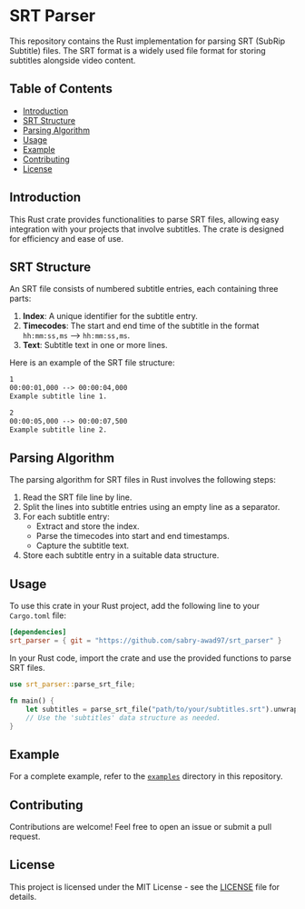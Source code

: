 # SRT Parser

This repository contains the Rust implementation for parsing SRT (SubRip Subtitle) files. The SRT format is a widely used file format for storing subtitles alongside video content.

## Table of Contents

- [Introduction](#introduction)
- [SRT Structure](#srt-structure)
- [Parsing Algorithm](#parsing-algorithm)
- [Usage](#usage)
- [Example](#example)
- [Contributing](#contributing)
- [License](#license)

## Introduction

This Rust crate provides functionalities to parse SRT files, allowing easy integration with your projects that involve subtitles. The crate is designed for efficiency and ease of use.

## SRT Structure

An SRT file consists of numbered subtitle entries, each containing three parts:

1. **Index**: A unique identifier for the subtitle entry.
2. **Timecodes**: The start and end time of the subtitle in the format `hh:mm:ss,ms` --> `hh:mm:ss,ms`.
3. **Text**: Subtitle text in one or more lines.

Here is an example of the SRT file structure:

```txt
1
00:00:01,000 --> 00:00:04,000
Example subtitle line 1.

2
00:00:05,000 --> 00:00:07,500
Example subtitle line 2.
```

## Parsing Algorithm

The parsing algorithm for SRT files in Rust involves the following steps:

1. Read the SRT file line by line.
2. Split the lines into subtitle entries using an empty line as a separator.
3. For each subtitle entry:
   - Extract and store the index.
   - Parse the timecodes into start and end timestamps.
   - Capture the subtitle text.
4. Store each subtitle entry in a suitable data structure.

## Usage

To use this crate in your Rust project, add the following line to your `Cargo.toml` file:

```toml
[dependencies]
srt_parser = { git = "https://github.com/sabry-awad97/srt_parser" }
```

In your Rust code, import the crate and use the provided functions to parse SRT files.

```rust
use srt_parser::parse_srt_file;

fn main() {
    let subtitles = parse_srt_file("path/to/your/subtitles.srt").unwrap();
    // Use the 'subtitles' data structure as needed.
}
```

## Example

For a complete example, refer to the [`examples`](./examples) directory in this repository.

## Contributing

Contributions are welcome! Feel free to open an issue or submit a pull request.

## License

This project is licensed under the MIT License - see the [LICENSE](./LICENSE) file for details.
